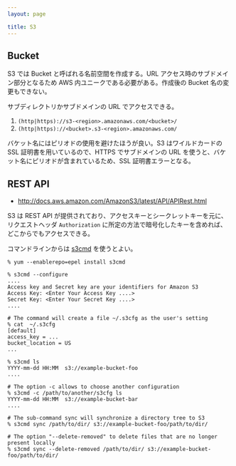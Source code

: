 ```yaml
---
layout: page

title: S3
---
```


## Bucket

S3 では Bucket と呼ばれる名前空間を作成する。URL アクセス時のサブドメイン部分となるため AWS 内ユニークである必要がある。作成後の Bucket 名の変更もできない。

サブディレクトリかサブドメインの URL でアクセスできる。

1. `(http|https)://s3-<region>.amazonaws.com/<bucket>/`
2. `(http|https)://<bucket>.s3-<region>.amazonaws.com/`

バケット名にはピリオドの使用を避けたほうが良い。S3 はワイルドカードの SSL 証明書を用いているので、HTTPS でサブドメインの URL を使うと、バケット名にピリオドが含まれているため、SSL 証明書エラーとなる。

## REST API

* <http://docs.aws.amazon.com/AmazonS3/latest/API/APIRest.html>

S3 は REST API が提供されており、アクセスキーとシークレットキーを元に、リクエストヘッダ `Authorization` に所定の方法で暗号化したキーを含めれば、どこからでもアクセスできる。

コマンドラインからは [s3cmd](http://s3tools.org/s3cmd) を使うとよい。

    % yum --enablerepo=epel install s3cmd

    % s3cmd --configure
    ....
    Access key and Secret key are your identifiers for Amazon S3
    Access Key: <Enter Your Access Key ....>
    Secret Key: <Enter Your Secret Key ....>
    ....

    # The command will create a file ~/.s3cfg as the user's setting
    % cat  ~/.s3cfg
    [default]
    access_key = ...
    bucket_location = US
    ...

    % s3cmd ls
    YYYY-mm-dd HH:MM  s3://example-bucket-foo
    ....

    # The option -c allows to choose another configuration
    % s3cmd -c /path/to/another/s3cfg ls
    YYYY-mm-dd HH:MM  s3://example-bucket-bar
    ....

    # The sub-command sync will synchronize a directory tree to S3
    % s3cmd sync /path/to/dir/ s3://example-bucket-foo/path/to/dir/

    # The option "--delete-removed" to delete files that are no longer present locally
    % s3cmd sync --delete-removed /path/to/dir/ s3://example-bucket-foo/path/to/dir/

